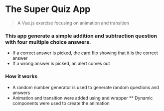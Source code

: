 # The Super Quiz App

> A Vue.js exercise focusing on animation and transition

### This app generate a simple addition and subtraction question with four multiple choice answers. 
* If a correct answer is picked, the card flip showing that it is the correct answer
* If a wrong answer is picked, an alert comes out

### How it works
* A random number generator is used to generate random questions and answers
* Animation and transition were added using **<transition>** and **<transition-group>** wrapper
** Dynamic components were used to create the animation

